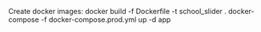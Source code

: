 Create docker images:
docker build -f Dockerfile -t school_slider .
docker-compose -f docker-compose.prod.yml up -d app
